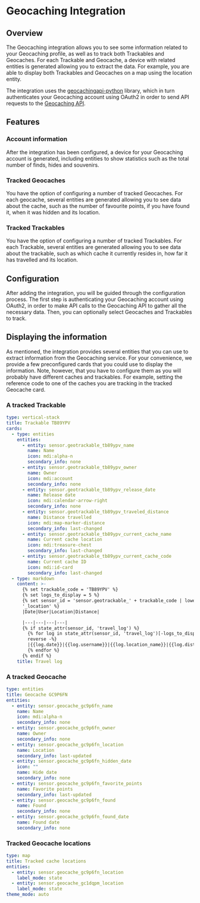 # Geocaching Integration
## Overview
The Geocaching integration allows you to see some information related to your Geocaching profile, as well as to track both Trackables and Geocaches. For each Trackable and Geocache, a device with related entities is generated allowing you to extract the data. For example, you are able to display both Trackables and Geocaches on a map using the location entity.

The integration uses the [geocachingapi-python](https://github.com/Sholofly/geocachingapi-python) library, which in turn authenticates your Geocaching account using OAuth2 in order to send API requests to the [Geocaching API](https://api.groundspeak.com/documentation).

## Features
### Account information
After the integration has been configured, a device for your Geocaching account is generated, including entities to show statistics such as the total number of finds, hides and souvenirs.

### Tracked Geocaches
You have the option of configuring a number of tracked Geocaches. For each geocache, several entities are generated allowing you to see data about the cache, such as the number of favourite points, if you have found it, when it was hidden and its location.

### Tracked Trackables
You have the option of configuring a number of tracked Trackables. For each Trackable, several entities are generated allowing you to see data about the trackable, such as which cache it currently resides in, how far it has travelled and its location.

## Configuration
After adding the integration, you will be guided through the configuration process. The first step is authenticating your Geocaching account using OAuth2, in order to make API calls to the Geocaching API to gather all the necessary data. Then, you can optionally select Geocaches and Trackables to track.

## Displaying the information
As mentioned, the integration provides several entities that you can use to extract information from the Geocaching service. For your convenience, we provide a few preconfigured cards that you could use to display the information. Note, however, that you have to configure them as you will probably have different caches and trackables. For example, setting the reference code to one of the caches you are tracking in the tracked Geocache card.

### A tracked Trackable
```yml
type: vertical-stack
title: Trackable TB89YPV
cards:
  - type: entities
    entities:
      - entity: sensor.geotrackable_tb89ypv_name
        name: Name
        icon: mdi:alpha-n
        secondary_info: none
      - entity: sensor.geotrackable_tb89ypv_owner
        name: Owner
        icon: mdi:account
        secondary_info: none
      - entity: sensor.geotrackable_tb89ypv_release_date
        name: Release date
        icon: mdi:calendar-arrow-right
        secondary_info: none
      - entity: sensor.geotrackable_tb89ypv_traveled_distance
        name: Distance travelled
        icon: mdi:map-marker-distance
        secondary_info: last-changed
      - entity: sensor.geotrackable_tb89ypv_current_cache_name
        name: Current cache location
        icon: mdi:treasure-chest
        secondary_info: last-changed
      - entity: sensor.geotrackable_tb89ypv_current_cache_code
        name: Current cache ID
        icon: mdi:id-card
        secondary_info: last-changed
  - type: markdown
    content: >-
      {% set trackable_code = 'TB89YPV' %}
      {% set logs_to_display = 5 %}
      {% set sensor_id = 'sensor.geotrackable_' + trackable_code | lower +
      '_location' %}
      |Date|User|Location|Distance|

      |---|---|---|---|
      {% if state_attr(sensor_id, 'travel_log') %}
        {% for log in state_attr(sensor_id, 'travel_log')[-logs_to_display:] |
        reverse -%}
        |{{log.date}}|{{log.username}}|{{log.location_name}}|{{log.distance_travelled}}|
        {% endfor %}
      {% endif %}
    title: Travel log
```
### A tracked Geocache
```yml
type: entities
title: Geocache GC9P6FN
entities:
  - entity: sensor.geocache_gc9p6fn_name
    name: Name
    icon: mdi:alpha-n
    secondary_info: none
  - entity: sensor.geocache_gc9p6fn_owner
    name: Owner
    secondary_info: none
  - entity: sensor.geocache_gc9p6fn_location
    name: Location
    secondary_info: last-updated
  - entity: sensor.geocache_gc9p6fn_hidden_date
    icon: ""
    name: Hide date
    secondary_info: none
  - entity: sensor.geocache_gc9p6fn_favorite_points
    name: Favorite points
    secondary_info: last-updated
  - entity: sensor.geocache_gc9p6fn_found
    name: Found
    secondary_info: none
  - entity: sensor.geocache_gc9p6fn_found_date
    name: Found date
    secondary_info: none
```

### Tracked Geocache locations
```yml
type: map
title: Tracked cache locations
entities:
  - entity: sensor.geocache_gc9p6fn_location
    label_mode: state
  - entity: sensor.geocache_gc1dqpm_location
    label_mode: state
theme_mode: auto
```
